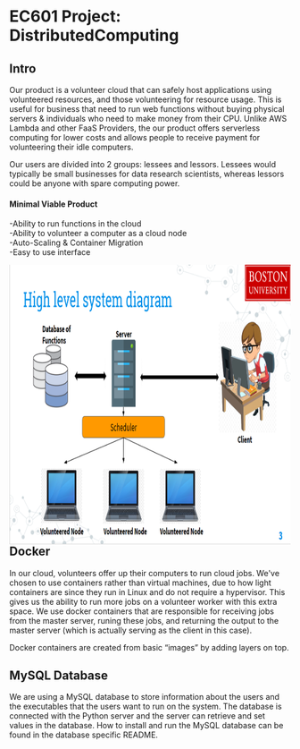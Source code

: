 # EC601 Project: DistributedComputing

## Intro
Our product is a volunteer cloud that can safely host applications using volunteered resources, and those volunteering for resource usage. This is useful for business that need to run web functions without buying physical servers & individuals who need to make money from their CPU. Unlike AWS Lambda and other FaaS Providers, the our product offers serverless computing for lower costs and allows people to receive payment for volunteering their idle computers.

Our users are divided into 2 groups: lessees and lessors. Lessees would typically be small businesses for data research scientists, whereas lessors could be anyone with spare computing power. 

#### Minimal Viable Product
-Ability to run functions in the cloud<br/>
-Ability to volunteer a computer as a cloud node<br/>
-Auto-Scaling & Container Migration<br/>
-Easy to use interface


<img align="left" width="800" height="500" src="https://raw.githubusercontent.com/joshstern1/DistributedComputing/master/System%20Architecture.PNG"><br/>


## Docker
In our cloud, volunteers offer up their computers to run cloud jobs. We've chosen to use containers rather than virtual machines, due to how light containers are since they run in Linux and do not require a hypervisor. This gives us the ability to run more jobs on a volunteer worker with this extra space. We use docker containers that are responsible for receiving jobs from the master server, runing these jobs, and returning the output to the master server (which is actually serving as the client in this case).

Docker containers are created from basic “images” by adding layers on top. 


## MySQL Database
We are using a MySQL database to store information about the users and the executables that the users want to run on the system. The database is connected with the Python server and the server can retrieve and set values in the database. How to install and run the MySQL database can be found in the database specific README.








